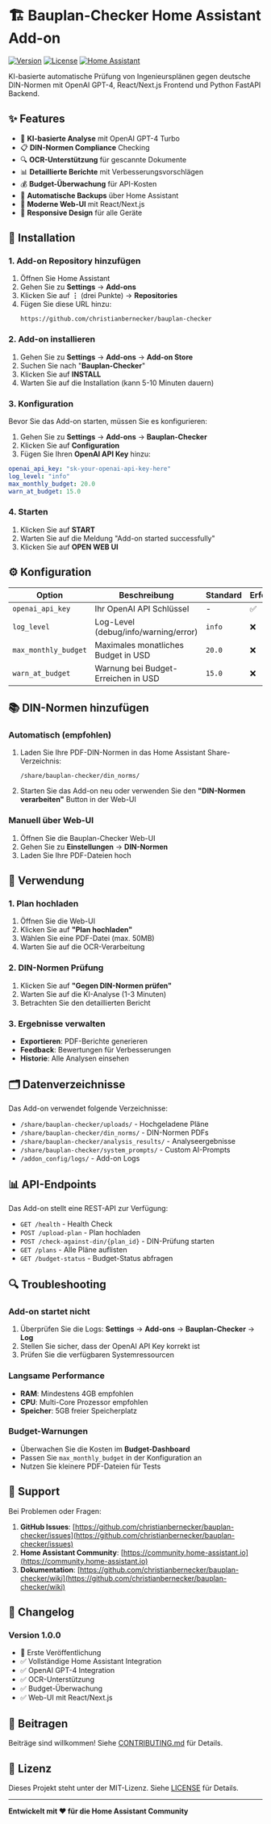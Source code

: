 # 🏗️ Bauplan-Checker Home Assistant Add-on

[![Version](https://img.shields.io/badge/version-1.0.0-blue.svg)](https://github.com/christianbernecker/bauplan-checker)
[![License](https://img.shields.io/badge/license-MIT-green.svg)](LICENSE)
[![Home Assistant](https://img.shields.io/badge/Home%20Assistant-Add--on-orange.svg)](https://www.home-assistant.io/addons/)

KI-basierte automatische Prüfung von Ingenieursplänen gegen deutsche DIN-Normen mit OpenAI GPT-4, React/Next.js Frontend und Python FastAPI Backend.

## ✨ Features

- 🤖 **KI-basierte Analyse** mit OpenAI GPT-4 Turbo
- 📋 **DIN-Normen Compliance** Checking
- 🔍 **OCR-Unterstützung** für gescannte Dokumente
- 📊 **Detaillierte Berichte** mit Verbesserungsvorschlägen
- 💰 **Budget-Überwachung** für API-Kosten
- 🔄 **Automatische Backups** über Home Assistant
- 🎨 **Moderne Web-UI** mit React/Next.js
- 📱 **Responsive Design** für alle Geräte

## 🚀 Installation

### 1. Add-on Repository hinzufügen

1. Öffnen Sie Home Assistant
2. Gehen Sie zu **Settings** → **Add-ons**
3. Klicken Sie auf **⋮** (drei Punkte) → **Repositories**
4. Fügen Sie diese URL hinzu:
   ```
   https://github.com/christianbernecker/bauplan-checker
   ```

### 2. Add-on installieren

1. Gehen Sie zu **Settings** → **Add-ons** → **Add-on Store**
2. Suchen Sie nach "**Bauplan-Checker**"
3. Klicken Sie auf **INSTALL**
4. Warten Sie auf die Installation (kann 5-10 Minuten dauern)

### 3. Konfiguration

Bevor Sie das Add-on starten, müssen Sie es konfigurieren:

1. Gehen Sie zu **Settings** → **Add-ons** → **Bauplan-Checker**
2. Klicken Sie auf **Configuration**
3. Fügen Sie Ihren **OpenAI API Key** hinzu:

```yaml
openai_api_key: "sk-your-openai-api-key-here"
log_level: "info"
max_monthly_budget: 20.0
warn_at_budget: 15.0
```

### 4. Starten

1. Klicken Sie auf **START**
2. Warten Sie auf die Meldung "Add-on started successfully"
3. Klicken Sie auf **OPEN WEB UI**

## ⚙️ Konfiguration

| Option | Beschreibung | Standard | Erforderlich |
|--------|--------------|----------|--------------|
| `openai_api_key` | Ihr OpenAI API Schlüssel | - | ✅ |
| `log_level` | Log-Level (debug/info/warning/error) | `info` | ❌ |
| `max_monthly_budget` | Maximales monatliches Budget in USD | `20.0` | ❌ |
| `warn_at_budget` | Warnung bei Budget-Erreichen in USD | `15.0` | ❌ |

## 📚 DIN-Normen hinzufügen

### Automatisch (empfohlen)

1. Laden Sie Ihre PDF-DIN-Normen in das Home Assistant Share-Verzeichnis:
   ```
   /share/bauplan-checker/din_norms/
   ```

2. Starten Sie das Add-on neu oder verwenden Sie den **"DIN-Normen verarbeiten"** Button in der Web-UI

### Manuell über Web-UI

1. Öffnen Sie die Bauplan-Checker Web-UI
2. Gehen Sie zu **Einstellungen** → **DIN-Normen**
3. Laden Sie Ihre PDF-Dateien hoch

## 🔧 Verwendung

### 1. Plan hochladen

1. Öffnen Sie die Web-UI
2. Klicken Sie auf **"Plan hochladen"**
3. Wählen Sie eine PDF-Datei (max. 50MB)
4. Warten Sie auf die OCR-Verarbeitung

### 2. DIN-Normen Prüfung

1. Klicken Sie auf **"Gegen DIN-Normen prüfen"**
2. Warten Sie auf die KI-Analyse (1-3 Minuten)
3. Betrachten Sie den detaillierten Bericht

### 3. Ergebnisse verwalten

- **Exportieren**: PDF-Berichte generieren
- **Feedback**: Bewertungen für Verbesserungen
- **Historie**: Alle Analysen einsehen

## 🗂️ Datenverzeichnisse

Das Add-on verwendet folgende Verzeichnisse:

- `/share/bauplan-checker/uploads/` - Hochgeladene Pläne
- `/share/bauplan-checker/din_norms/` - DIN-Normen PDFs  
- `/share/bauplan-checker/analysis_results/` - Analyseergebnisse
- `/share/bauplan-checker/system_prompts/` - Custom AI-Prompts
- `/addon_config/logs/` - Add-on Logs

## 📊 API-Endpoints

Das Add-on stellt eine REST-API zur Verfügung:

- `GET /health` - Health Check
- `POST /upload-plan` - Plan hochladen
- `POST /check-against-din/{plan_id}` - DIN-Prüfung starten
- `GET /plans` - Alle Pläne auflisten
- `GET /budget-status` - Budget-Status abfragen

## 🔍 Troubleshooting

### Add-on startet nicht

1. Überprüfen Sie die Logs: **Settings** → **Add-ons** → **Bauplan-Checker** → **Log**
2. Stellen Sie sicher, dass der OpenAI API Key korrekt ist
3. Prüfen Sie die verfügbaren Systemressourcen

### Langsame Performance

- **RAM**: Mindestens 4GB empfohlen
- **CPU**: Multi-Core Prozessor empfohlen
- **Speicher**: 5GB freier Speicherplatz

### Budget-Warnungen

- Überwachen Sie die Kosten im **Budget-Dashboard**
- Passen Sie `max_monthly_budget` in der Konfiguration an
- Nutzen Sie kleinere PDF-Dateien für Tests

## 🐛 Support

Bei Problemen oder Fragen:

1. **GitHub Issues**: [https://github.com/christianbernecker/bauplan-checker/issues](https://github.com/christianbernecker/bauplan-checker/issues)
2. **Home Assistant Community**: [https://community.home-assistant.io](https://community.home-assistant.io)
3. **Dokumentation**: [https://github.com/christianbernecker/bauplan-checker/wiki](https://github.com/christianbernecker/bauplan-checker/wiki)

## 📝 Changelog

### Version 1.0.0
- 🎉 Erste Veröffentlichung
- ✅ Vollständige Home Assistant Integration
- ✅ OpenAI GPT-4 Integration
- ✅ OCR-Unterstützung
- ✅ Budget-Überwachung
- ✅ Web-UI mit React/Next.js

## 🤝 Beitragen

Beiträge sind willkommen! Siehe [CONTRIBUTING.md](CONTRIBUTING.md) für Details.

## 📄 Lizenz

Dieses Projekt steht unter der MIT-Lizenz. Siehe [LICENSE](LICENSE) für Details.

---

**Entwickelt mit ❤️ für die Home Assistant Community** 